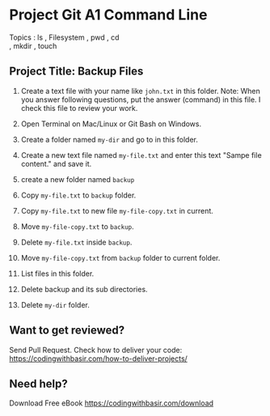 # Project Git A1 Command Line

Topics : ls
, Filesystem
, pwd
, cd  
, mkdir
, touch

## Project Title: Backup Files

1. Create a text file with your name like `john.txt` in this folder.
   Note: When you answer following questions, put the answer (command) in this file. I check this file to review your work.

2. Open Terminal on Mac/Linux or Git Bash on Windows.

3. Create a folder named `my-dir` and go to in this folder.

4. Create a new text file named `my-file.txt` and enter this text "Sampe file content." and save it.

5. create a new folder named `backup`

6. Copy `my-file.txt` to `backup` folder.

7. Copy `my-file.txt` to new file `my-file-copy.txt` in current.

8. Move `my-file-copy.txt` to `backup`.

9. Delete `my-file.txt` inside `backup`.

10. Move `my-file-copy.txt` from `backup` folder to current folder.

11. List files in this folder.

12. Delete backup and its sub directories.

13. Delete `my-dir` folder.

## Want to get reviewed?

Send Pull Request. Check how to deliver your code: https://codingwithbasir.com/how-to-deliver-projects/

## Need help?

Download Free eBook https://codingwithbasir.com/download
